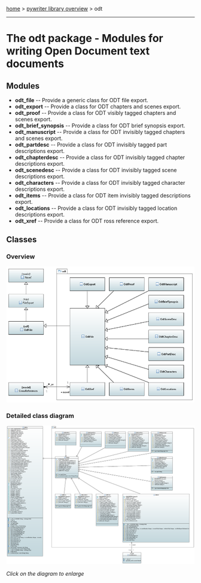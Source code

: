 [home](../index) > [pywriter library overview](index) > odt

---

# The odt package - Modules for writing Open Document text documents
 
## Modules
 
- **odt_file** -- Provide a generic class for ODT file export.
- **odt_export** -- Provide a class for ODT chapters and scenes export.
- **odt_proof** -- Provide a class for ODT visibly tagged chapters and scenes export.
- **odt_brief_synopsis** -- Provide a class for ODT brief synopsis export.
- **odt_manuscript** -- Provide a class for ODT invisibly tagged chapters and scenes export.
- **odt_partdesc** -- Provide a class for ODT invisibly tagged part descriptions export.
- **odt_chapterdesc** -- Provide a class for ODT invisibly tagged chapter descriptions export.
- **odt_scenedesc** -- Provide a class for ODT invisibly tagged scene descriptions export.
- **odt_characters** -- Provide a class for ODT invisibly tagged character descriptions export.
- **odt_items** -- Provide a class for ODT item invisibly tagged descriptions export.
- **odt_locations** -- Provide a class for ODT invisibly tagged location descriptions export.
- **odt_xref** -- Provide a class for ODT ross reference export.

## Classes

### Overview

![odt package class diagram](img/odt_package_class_diagram.png)

### Detailed class diagram

[![odt package detailed class diagram](img/odt_package_detailed_class_diagram.png)](img/odt_package_detailed_class_diagram.png)

*Click on the diagram to enlarge*